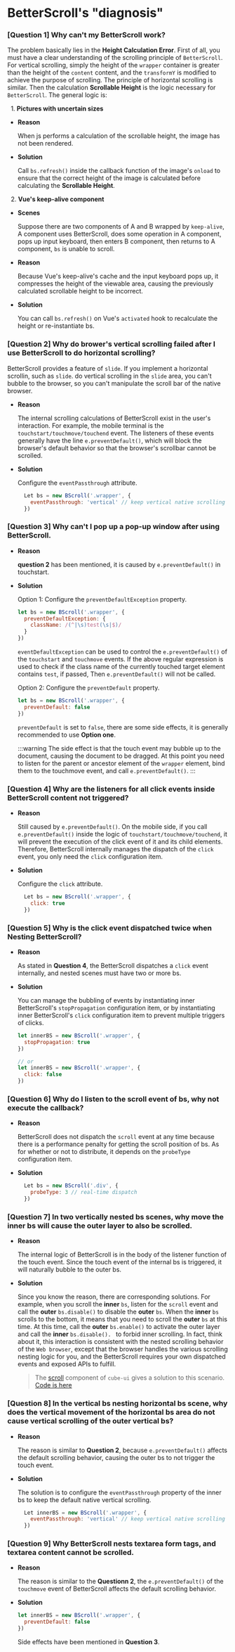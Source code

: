 # BetterScroll's "diagnosis"

### [Question 1] Why can't my BetterScroll work?

The problem basically lies in the **Height Calculation Error**. First of all, you must have a clear understanding of the scrolling principle of `BetterScroll`. For vertical scrolling, simply the height of the `wrapper` container is greater than the height of the `content` content, and the `transformY` is modified to achieve the purpose of scrolling. The principle of horizontal scrolling is similar. Then the calculation **Scrollable Height** is the logic necessary for `BetterScroll`. The general logic  is:

  1. **Pictures with uncertain sizes**

  - **Reason**

    When js performs a calculation of the scrollable height, the image has not been rendered.

  - **Solution**

    Call `bs.refresh()` inside the callback function of the image's `onload` to ensure that the correct height of the image is calculated before calculating the **Scrollable Height**.

  2. **Vue's keep-alive component**

  - **Scenes**

    Suppose there are two components of A and B wrapped by `keep-alive`, A component uses BetterScroll, does some operation in A component, pops up input keyboard, then enters B component, then returns to A component, `bs` is unable to scroll.

  - **Reason**

    Because Vue's keep-alive's cache and the input keyboard pops up, it compresses the height of the viewable area, causing the previously calculated scrollable height to be incorrect.

  - **Solution**

    You can call `bs.refresh()` on Vue's `activated` hook to recalculate the height or re-instantiate bs.

### [Question 2] Why do brower's vertical scrolling failed after I use BetterScroll to do horizontal scrolling?

BetterScroll provides a feature of `slide`. If you implement a horizontal scrollin, such as `slide`. do vertical scrolling in the `slide` area, you can't bubble to the browser, so you can't manipulate the scroll bar of the native browser.

- **Reason**

  The internal scrolling calculations of BetterScroll exist in the user's interaction. For example, the mobile terminal is the `touchstart/touchmove/touchend` event. The listeners of these events generally have the line `e.preventDefault()`, which will block the browser's default behavior so that the browser's scrollbar cannot be scrolled.

- **Solution**

  Configure the `eventPassthrough` attribute.

  ```js
    Let bs = new BScroll('.wrapper', {
      eventPassthrough: 'vertical' // keep vertical native scrolling
    })
  ```

### [Question 3] Why can't I pop up a pop-up window after using BetterScroll.

- **Reason**

  **question 2** has been mentioned, it is caused by `e.preventDefault()` in touchstart.

- **Solution**

  Option 1: Configure the `preventDefaultException` property.

  ```js
  let bs = new BScroll('.wrapper', {
    preventDefaultException: {
      className: /(^|\s)test(\s|$)/
    }
  })
  ```

  `eventDefaultException` can be used to control the `e.preventDefault()` of the `touchstart` and `touchmove` events. If the above regular expression is used to check if the class name of the currently touched target element contains `test`, if passed, Then `e.preventDefault()` will not be called.

  Option 2: Configure the `preventDefault` property.

  ```js
  let bs = new BScroll('.wrapper', {
    preventDefault: false
  })
  ```

  `preventDefault` is set to `false`, there are some side effects, it is generally recommended to use **Option one**.

  :::warning
  The side effect is that the touch event may bubble up to the document, causing the document to be dragged. At this point you need to listen for the parent or ancestor element of the `wrapper` element, bind them to the touchmove event, and call `e.preventDefault()`.
  :::

### [Question 4] Why are the listeners for all click events inside BetterScroll content not triggered?

- **Reason**

  Still caused by `e.preventDefault()`. On the mobile side, if you call `e.preventDefault()` inside the logic of `touchstart/touchmove/touchend`, it will prevent the execution of the click event of it and its child elements. Therefore, BetterScroll internally manages the dispatch of the `click` event, you only need the `click` configuration item.

- **Solution**

  Configure the `click` attribute.

  ```js
    Let bs = new BScroll('.wrapper', {
      click: true
    })
  ```

### [Question 5] Why is the click event dispatched twice when Nesting BetterScroll?

- **Reason**

  As stated in **Question 4**, the BetterScroll dispatches a `click` event internally, and nested scenes must have two or more bs.

- **Solution**

  You can manage the bubbling of events by instantiating inner BetterScroll's `stopPropagation` configuration item, or by instantiating inner BetterScroll's `click` configuration item to prevent multiple triggers of clicks.

  ```js
  let innerBS = new BScroll('.wrapper', {
    stopPropagation: true
  })

  // or
  let innerBS = new BScroll('.wrapper', {
    click: false
  })
  ```

### [Question 6] Why do I listen to the scroll event of bs, why not execute the callback?

- **Reason**

  BetterScroll does not dispatch the `scroll` event at any time because there is a performance penalty for getting the scroll position of bs. As for whether or not to distribute, it depends on the `probeType` configuration item.

- **Solution**

  ```js
    Let bs = new BScroll('.div', {
      probeType: 3 // real-time dispatch
    })
  ```

### [Question 7] In two vertically nested bs scenes, why move the inner bs will cause the outer layer to also be scrolled.

- **Reason**

  The internal logic of BetterScroll is in the body of the listener function of the touch event. Since the touch event of the internal bs is triggered, it will naturally bubble to the outer bs.

- **Solution**

  Since you know the reason, there are corresponding solutions. For example, when you scroll the **inner** `bs`, listen for the `scroll` event and call the **outer** `bs.disable()` to disable the **outer** `bs`. When the **inner** `bs` scrolls to the bottom, it means that you need to scroll the **outer** `bs` at this time. At this time, call the **outer** `bs.enable()` to activate the outer layer and call the **inner** `bs.disable(). ` to forbid inner scrolling. In fact, think about it, this interaction is consistent with the nested scrolling behavior of the `Web browser`, except that the browser handles the various scrolling nesting logic for you, and the BetterScroll requires your own dispatched events and exposed APIs to fulfill.

  > The [scroll](https://didi.github.io/cube-ui/example/#/scroll/v-scrolls) component of `cube-ui` gives a solution to this scenario. [Code is here](https://github.com/didi/cube-ui/blob/dev/src/components/scroll/scroll.vue)

### [Question 8] In the vertical bs nesting horizontal bs scene, why does the vertical movement of the horizontal bs area do not cause vertical scrolling of the outer vertical bs?

- **Reason**

  The reason is similar to **Question 2**, because `e.preventDefault()` affects the default scrolling behavior, causing the outer bs to not trigger the touch event.

- **Solution**

  The solution is to configure the `eventPassthrough` property of the inner bs to keep the default native vertical scrolling.

  ```js
    Let innerBS = new BScroll('.wrapper', {
      eventPassthrough: 'vertical' // keep vertical native scrolling
    })
  ```

### [Question 9] Why BetterScroll nests textarea form tags, and textarea content cannot be scrolled.

- **Reason**

  The reason is similar to the **Questionn 2**, the `e.preventDefault()` of the `touchmove` event of BetterScroll affects the default scrolling behavior.

- **Solution**

  ```js
  let innerBS = new BScroll('.wrapper', {
    preventDefault: false
  })
  ```

  Side effects have been mentioned in **Question 3**.